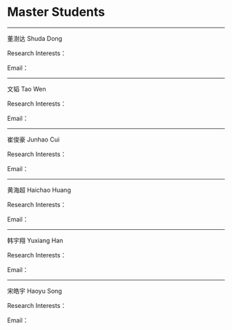 # Master Students
- - -
董澍达 Shuda Dong

Research Interests：

Email：

- - -
文韬 Tao Wen

Research Interests：

Email：

- - -
崔俊豪 Junhao Cui

Research Interests：

Email：

- - -
黄海超 Haichao Huang

Research Interests：

Email：

- - -
韩宇翔 Yuxiang Han

Research Interests：

Email：

- - -
宋皓宇 Haoyu Song

Research Interests：

Email：
